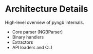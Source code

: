# Architecture Details

High-level overview of pyngb internals.

- Core parser (NGBParser)
- Binary handlers
- Extractors
- API loaders and CLI
